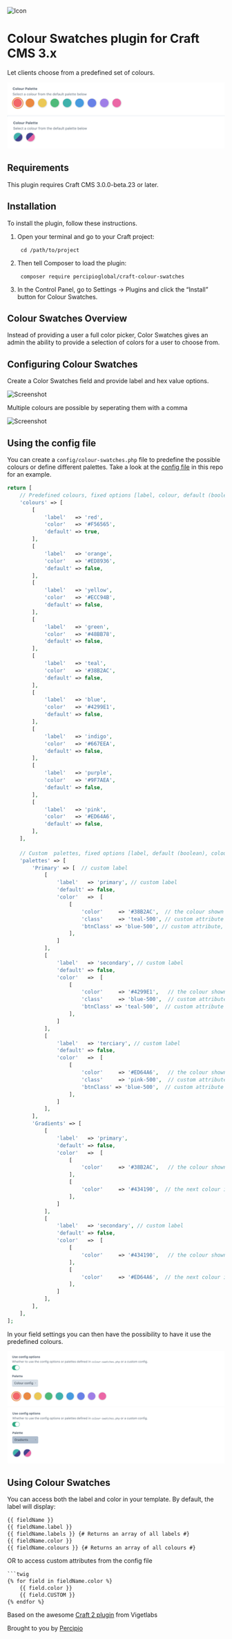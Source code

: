 ![Icon](./src/icon.svg)

# Colour Swatches plugin for Craft CMS 3.x

Let clients choose from a predefined set of colours.

![Screenshot](./resources/img/screenshot-1.png)
![Screenshot](./resources/img/screenshot-2.png)

## Requirements

This plugin requires Craft CMS 3.0.0-beta.23 or later.

## Installation

To install the plugin, follow these instructions.

1. Open your terminal and go to your Craft project:

        cd /path/to/project

2. Then tell Composer to load the plugin:

        composer require percipioglobal/craft-colour-swatches

3. In the Control Panel, go to Settings → Plugins and click the “Install” button for Colour Swatches.

## Colour Swatches Overview

Instead of providing a user a full color picker, Color Swatches gives an admin the ability to provide a selection of colors for a user to choose from.

## Configuring Colour Swatches

Create a Color Swatches field and provide label and hex value options.

![Screenshot](./resources/img/single.png)

Multiple colours are possible by seperating them with a comma

![Screenshot](./resources/img/multiple.png)

## Using the config file

You can create a `config/colour-swatches.php` file to predefine the possible colours or define different palettes.
Take a look at the [config file](https://github.com/percipioglobal/craft-colour-swatches/blob/master/src/config.php) in this repo for an example.

```php
return [
    // Predefined colours, fixed options [label, colour, default (boolean)]
    'colours' => [
        [
            'label'   => 'red', 
            'color'   => '#F56565',
            'default' => true,
        ],
        [
            'label'   => 'orange',
            'color'   => '#ED8936',
            'default' => false,
        ],
        [
            'label'   => 'yellow',
            'color'   => '#ECC94B',
            'default' => false,
        ],
        [
            'label'   => 'green',
            'color'   => '#48BB78',
            'default' => false,
        ],
        [
            'label'   => 'teal',
            'color'   => '#38B2AC',
            'default' => false,
        ],
        [
            'label'   => 'blue',
            'color'   => '#4299E1',
            'default' => false,
        ],
        [
            'label'   => 'indigo',
            'color'   => '#667EEA',
            'default' => false,
        ],
        [
            'label'   => 'purple',
            'color'   => '#9F7AEA',
            'default' => false,
        ],
        [
            'label'   => 'pink',
            'color'   => '#ED64A6',
            'default' => false,
        ],
    ],

    // Custom  palettes, fixed options [label, default (boolean), colour (array(colour, customOptions)) ]
    'palettes' => [
        'Primary' => [  // custom label
            [
                'label'   => 'primary', // custom label
                'default' => false,
                'color'   =>  [
                    [
                        'color'     => '#38B2AC',  // the colour shown in the fieldtype (required)
                        'class'     => 'teal-500', // custom attribute
                        'btnClass' => 'blue-500', // custom attribute,
                    ],
                ]
            ],
            [
                'label'   => 'secondary', // custom label
                'default' => false,
                'color'   =>  [
                    [
                        'color'     => '#4299E1',   // the colour shown in the fieldtype (required)
                        'class'     => 'blue-500',  // custom attribute
                        'btnClass' => 'teal-500',  // custom attribute
                    ],
                ]
            ],
            [
                'label'   => 'terciary', // custom label
                'default' => false,
                'color'   =>  [
                    [
                        'color'     => '#ED64A6',   // the colour shown in the fieldtype (required)
                        'class'     => 'pink-500',  // custom attribute
                        'btnClass' => 'blue-500',  // custom attribute
                    ],
                ]
            ],
        ],
        'Gradients' => [
            [
                'label'   => 'primary', 
                'default' => false,
                'color'   =>  [
                    [
                        'color'     => '#38B2AC',   // the colour shown in the fieldtype (required)
                    ],
                    [
                        'color'     => '#434190',  // the next colour in this loop
                    ],
                ]
            ],
            [
                'label'   => 'secondary', // custom label
                'default' => false,
                'color'   =>  [
                    [
                        'color'     => '#434190',   // the colour shown in the fieldtype (required)
                    ],
                    [
                        'color'     => '#ED64A6',  // the next colour in this loop
                    ],
                ]
            ],
        ],
    ],
];
```

In your field settings you can then have the possibility to have it use the predefined colours.

![Screenshot](./resources/img/config-1.png)
![Screenshot](./resources/img/config-2.png)

## Using Colour Swatches

You can access both the label and color in your template. By default, the label will display:

```twig
{{ fieldName }}
{{ fieldName.label }}
{{ fieldName.labels }} {# Returns an array of all labels #}
{{ fieldName.color }}
{{ fieldName.colours }} {# Returns an array of all colours #}
```
OR to access custom attributes from the config file
``` 
```twig
{% for field in fieldName.color %}
    {{ field.color }}
    {{ field.CUSTOM }}
{% endfor %}
```
Based on the awesome [Craft 2 plugin](https://github.com/vigetlabs/craft-color-swatches) from Vigetlabs

Brought to you by [Percipio](https://percipio.london)
